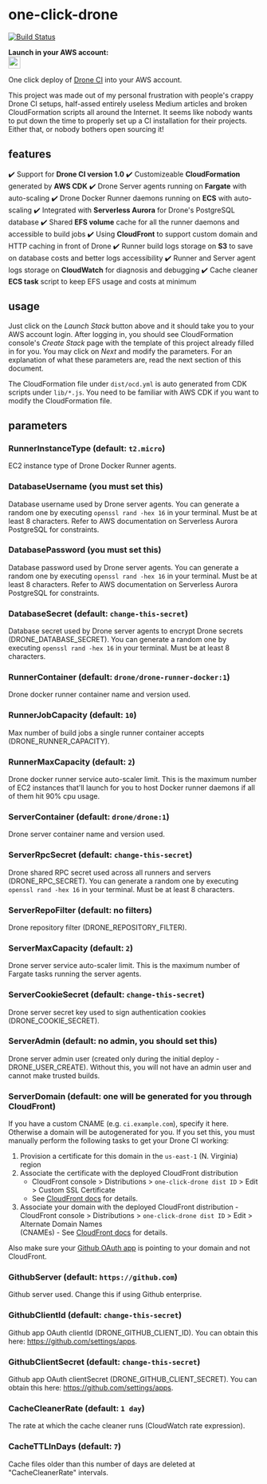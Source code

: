 # one-click-drone

[![Build Status](https://ci.rootstreamapp.com/api/badges/3p3r/one-click-drone/status.svg)](https://ci.rootstreamapp.com/3p3r/one-click-drone)

**Launch in your AWS account:**<br /><a target="_blank" href="https://console.aws.amazon.com/cloudformation/home?region=us-east-1#/stacks/create/template?templateURL=https%3A%2F%2Fone-click-drone.s3-us-west-2.amazonaws.com%2Focd.yml"><span><img height="24px" src="https://s3.amazonaws.com/cloudformation-examples/cloudformation-launch-stack.png"/></span></a>

One click deploy of [Drone CI](https://drone.io/) into your AWS account.

This project was made out of my personal frustration with people's crappy Drone CI setups, half-assed entirely useless
Medium articles and broken CloudFormation scripts all around the Internet. It seems like nobody wants to put down the
time to properly set up a CI installation for their projects. Either that, or nobody bothers open sourcing it!

## features

:heavy_check_mark: Support for **Drone CI version 1.0**
:heavy_check_mark: Customizeable **CloudFormation** generated by **AWS CDK**
:heavy_check_mark: Drone Server agents running on **Fargate** with auto-scaling
:heavy_check_mark: Drone Docker Runner daemons running on **ECS** with auto-scaling
:heavy_check_mark: Integrated with **Serverless Aurora** for Drone's PostgreSQL database
:heavy_check_mark: Shared **EFS volume** cache for all the runner daemons and accessible to build jobs
:heavy_check_mark: Using **CloudFront** to support custom domain and HTTP caching in front of Drone
:heavy_check_mark: Runner build logs storage on **S3** to save on database costs and better logs accessibility
:heavy_check_mark: Runner and Server agent logs storage on **CloudWatch** for diagnosis and debugging
:heavy_check_mark: Cache cleaner **ECS task** script to keep EFS usage and costs at minimum

## usage

Just click on the _Launch Stack_ button above and it should take you to your AWS account login. After logging in, you should see CloudFormation console's _Create Stack_ page with the template of this project already filled in for you. You may click on _Next_ and modify the parameters. For an explanation of what these parameters are, read the next section of this document.

The CloudFormation file under `dist/ocd.yml` is auto generated from CDK scripts under `lib/*.js`. You need to be familiar with AWS CDK if you want to modify the CloudFormation file.

## parameters

### RunnerInstanceType (default: `t2.micro`)

EC2 instance type of Drone Docker Runner agents.

### DatabaseUsername (you must set this)

Database username used by Drone server agents. You can generate a random one by executing `openssl rand -hex 16` in your terminal. Must be at least 8 characters. Refer to AWS documentation on Serverless Aurora PostgreSQL for constraints.

### DatabasePassword (you must set this)

Database password used by Drone server agents. You can generate a random one by executing `openssl rand -hex 16` in your terminal. Must be at least 8 characters. Refer to AWS documentation on Serverless Aurora PostgreSQL for constraints.

### DatabaseSecret (default: `change-this-secret`)

Database secret used by Drone server agents to encrypt Drone secrets (DRONE_DATABASE_SECRET). You can generate a random one by executing `openssl rand -hex 16` in your terminal. Must be at least 8 characters.

### RunnerContainer (default: `drone/drone-runner-docker:1`)

Drone docker runner container name and version used.

### RunnerJobCapacity (default: `10`)

Max number of build jobs a single runner container accepts (DRONE_RUNNER_CAPACITY).

### RunnerMaxCapacity (default: `2`)

Drone docker runner service auto-scaler limit. This is the maximum number of EC2 instances that'll launch for you to host Docker runner daemons if all of them hit 90% cpu usage.

### ServerContainer (default: `drone/drone:1`)

Drone server container name and version used.

### ServerRpcSecret (default: `change-this-secret`)

Drone shared RPC secret used across all runners and servers (DRONE_RPC_SECRET). You can generate a random one by executing `openssl rand -hex 16` in your terminal. Must be at least 8 characters.

### ServerRepoFilter (default: no filters)

Drone repository filter (DRONE_REPOSITORY_FILTER).

### ServerMaxCapacity (default: `2`)

Drone server service auto-scaler limit. This is the maximum number of Fargate tasks running the server agents.

### ServerCookieSecret (default: `change-this-secret`)

Drone server secret key used to sign authentication cookies (DRONE_COOKIE_SECRET).

### ServerAdmin (default: no admin, you should set this)

Drone server admin user (created only during the initial deploy - DRONE_USER_CREATE). Without this, you will not have an admin user and cannot make trusted builds.

### ServerDomain (default: one will be generated for you through CloudFront)

If you have a custom CNAME (e.g. `ci.example.com`), specify it here. Otherwise a domain will be autogenerated for you. If you set this, you must manually perform the following tasks to get your Drone CI working:

1. Provision a certificate for this domain in the `us-east-1` (N. Virginia) region
1. Associate the certificate with the deployed CloudFront distribution
   - CloudFront console > Distributions > `one-click-drone dist ID` > Edit > Custom SSL Certificate
   - See [CloudFront docs](https://docs.aws.amazon.com/AmazonCloudFront/latest/DeveloperGuide/cnames-and-https-procedures.html) for details.
1. Associate your domain with the deployed CloudFront distribution - CloudFront console > Distributions > `one-click-drone dist ID` > Edit > Alternate Domain Names  
   (CNAMEs) - See [CloudFront docs](https://docs.aws.amazon.com/AmazonCloudFront/latest/DeveloperGuide/cnames-and-https-procedures.html) for details.

Also make sure your [Github OAuth app](<[https://github.com/settings/apps](https://github.com/settings/apps)>) is pointing to your domain and not CloudFront.

### GithubServer (default: `https://github.com`)

Github server used. Change this if using Github enterprise.

### GithubClientId (default: `change-this-secret`)

Github app OAuth clientId (DRONE_GITHUB_CLIENT_ID). You can obtain this here: https://github.com/settings/apps.

### GithubClientSecret (default: `change-this-secret`)

Github app OAuth clientSecret (DRONE_GITHUB_CLIENT_SECRET). You can obtain this here: https://github.com/settings/apps.

### CacheCleanerRate (default: `1 day`)

The rate at which the cache cleaner runs (CloudWatch rate expression).

### CacheTTLInDays (default: `7`)

Cache files older than this number of days are deleted at "CacheCleanerRate" intervals.
